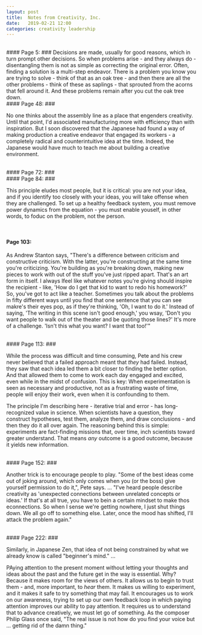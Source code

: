 ```yaml
---
layout: post
title:  Notes from Creativity, Inc.
date:   2019-02-21 12:00
categories: creativity leadership
---
```


<br>
#### Page 5: ###
Decisions are made, usually for good reasons, which in turn prompt other decisions. So when problems arise - and they always do - disentangling them is not as simple as correcting the original error. Often, finding a solution is a multi-step endeavor. There is a problem you know you are trying to solve - think of that as an oak tree - and then there are all the other problems - think of these as saplings - that sprouted from the acorns that fell around it. And these problems remain after you cut the oak tree down.

<br>
#### Page 48: ###

No one thinks about the assembly line as a place that engenders creativity. Until that point, I'd associated manufacturing more with efficiency than with inspiration. But I soon discovered that the Japanese had found a way of making production a creative endeavor that engaged its workers - a completely radical and counterintuitive idea at the time. Indeed, the Japanese would have much to teach me about building a creative environment.

<br>
#### Page 72: ###


<br>
#### Page 84: ###

This principle eludes most people, but it is critical: you are not your idea, and if you identify too closely with your ideas, you will take offense when they are challenged. To set up a healthy feedback system, you must remove power dynamics from the equation - you must enable youself, in other words, to foduc on the problem, not the person.

<br>

#### Page 103: ###

As Andrew Stanton says, "There's a difference between criticism and constructive criticism. With the latter, you're constructing at the same time you're criticizing. You're building as you're breaking down, making new pieces to work with out of the stuff you've just ripped apart. That's an art form in itself. I always lfeel like whatever notes you're giving should inspire the recipient - like, 'How do I get that kid to want to redo his homework?' So, you've got to act like a teacher. Sometimes you talk about the problems in fifty different ways until you find that one sentence that you can see makre's their eyes pop, as if they're thinking, 'Oh, I want to do it.' Instead of saying, 'The writing in this scene isn't good enough,' you wsay, 'Don't you want people to walk out of the theater and be quoting those lines?' It's more of a challenge. 'Isn't this what you want? I want that too!'"

<br>
#### Page 113: ###

While the process was difficult and time consuming, Pete and his crew never believed that a failed approach meant that _they_ had failed. Instead, they saw that each idea led them a bit closer to finding the better option. And that allowed them to come to work each day engaged and excited, even while in the midst of confusion. This is key: When experimentation is seen as necessary and productive, not as a frustrating waste of time, people will enjoy their work, even when it is confounding to them. 

The principle I'm describing here - iterative trial and error - has long-recognized value in science. When scientists have a question, they construct hypotheses, test them, analyze them, and draw conclusions - and then they do it all over again. The reasoning behind this is simple: experiments are fact-finding missions that, over time, inch scientists toward greater understand. That means _any_ outcome is a good outcome, because it yields new information.

<br>
#### Page 152: ###

Another trick is to encourage people to play. "Some of the best ideas come out of joking around, which only comes when you (or the boss) give yourself permission to do it,", Pete says. ... "I've heard people describe creativity as 'unexpected connections between unrelated concepts or ideas.' If that's at all true, you have to bein a certain mindset to make thos econnections. So when I sense we're getting nowhere, I just shut things down. We all go off to something else. Later, once the mood has shifted, I'll attack the problem again."

<br>
#### Page 222: ###

Similarly, in Japanese Zen, that idea of not being constrained by what we already know is called "beginner's mind." ...

PAying attention to the present moment without letting your thoughts and ideas about the past and the future get in the way is essential. Why? Because it makes room for the views of others. It allows us to begin to trust them - and, more important, to _hear_ them. It makes us willing to experiment, and it makes it safe to try something that may fail. It encourages us to work on our awareness, trying to set up our own feedback loop in which paying attention improves our ability to pay attention. It requires us to understand that to advance creatively, we must let go of something. As the composer Philip Glass once said, "The real issue is not how do you find your voice but ... getting rid of the damn thing."
